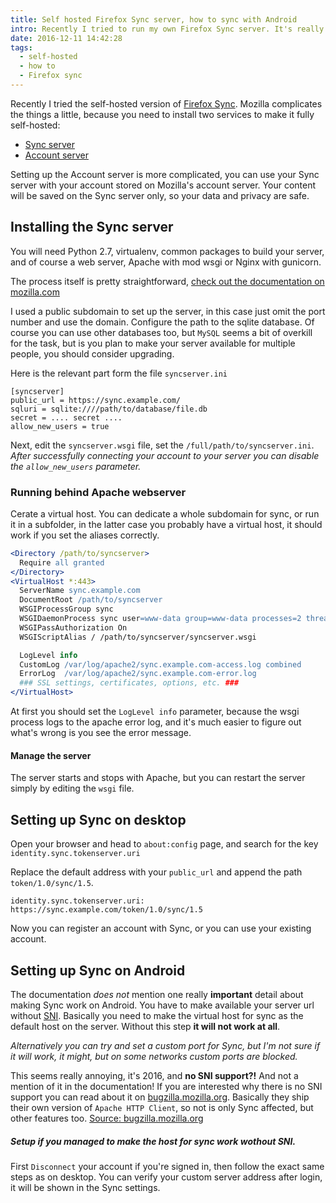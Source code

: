 ```yaml
---
title: Self hosted Firefox Sync server, how to sync with Android
intro: Recently I tried to run my own Firefox Sync server. It's really great to own your content, but often you have hard time figuring things out. Here is how to set up the server to sync with Android devices.
date: 2016-12-11 14:42:28
tags:
  - self-hosted
  - how to
  - Firefox sync
---
```


Recently I tried the self-hosted version of [Firefox Sync](https://www.mozilla.org/en-US/firefox/sync/). Mozilla complicates the things a little, because you need to install two services to make it fully self-hosted:

  + [Sync server](https://docs.services.mozilla.com/howtos/run-sync-1.5.html)
  + [Account server](https://docs.services.mozilla.com/howtos/run-fxa.html)


Setting up the Account server is more complicated, you can use your Sync server with your account stored on Mozilla's account server. Your content will be saved on the Sync server only, so your data and privacy are safe.

## Installing the Sync server

You will need Python 2.7, virtualenv, common packages to build your server, and of course a web server, Apache with mod wsgi or Nginx with gunicorn.

The process itself is pretty straightforward, [check out the documentation on mozilla.com](https://docs.services.mozilla.com/howtos/run-sync-1.5.html)

I used a public subdomain to set up the server, in this case just omit the port number and use the domain. Configure the path to the sqlite database. Of course you can use other databases too, but `MySQL` seems a bit of overkill for the task, but is you plan to make your server available for multiple people, you should consider upgrading.

Here is the relevant part form the file `syncserver.ini`

```
[syncserver]
public_url = https://sync.example.com/
sqluri = sqlite:////path/to/database/file.db
secret = .... secret ....
allow_new_users = true
```

Next, edit the `syncserver.wsgi` file, set the `/full/path/to/syncserver.ini`. *After successfully connecting your account to your server you can disable the `allow_new_users` parameter.*

### Running behind Apache webserver

Cerate a virtual host. You can dedicate a whole subdomain for sync, or run it in a subfolder, in the latter case you probably have a virtual host, it should work if you set the aliases correctly.

```Apache
<Directory /path/to/syncserver>
  Require all granted
</Directory>
<VirtualHost *:443>
  ServerName sync.example.com
  DocumentRoot /path/to/syncserver
  WSGIProcessGroup sync
  WSGIDaemonProcess sync user=www-data group=www-data processes=2 threads=25 python-path=/path/to/syncserver/local/lib/python2.7/site-packages/
  WSGIPassAuthorization On
  WSGIScriptAlias / /path/to/syncserver/syncserver.wsgi

  LogLevel info
  CustomLog /var/log/apache2/sync.example.com-access.log combined
  ErrorLog  /var/log/apache2/sync.example.com-error.log
  ### SSL settings, certificates, options, etc. ###
</VirtualHost>
```

At first you should set the `LogLevel info` parameter, because the wsgi process logs to the apache error log, and it's much easier to figure out what's wrong is you see the error message.

#### Manage the server

The server starts and stops with Apache, but you can restart the server simply by editing the `wsgi` file.

## Setting up Sync on desktop

Open your browser and head to `about:config` page, and search for the key `identity.sync.tokenserver.uri`

Replace the default address with your `public_url` and append the path `token/1.0/sync/1.5`.

```
identity.sync.tokenserver.uri: https://sync.example.com/token/1.0/sync/1.5
```

Now you can register an account with Sync, or you can use your existing account.

## Setting up Sync on Android

The documentation *does not* mention one really **important** detail about making Sync work on Android. You have to make available your server url without [SNI](https://en.wikipedia.org/wiki/Server_Name_Indication). Basically you need to make the virtual host for sync as the default host on the server. Without this step **it will not work at all**.

*Alternatively you can try and set a custom port for Sync, but I'm not sure if it will work, it might, but on some networks custom ports are blocked.*

This seems really annoying, it's 2016, and **no SNI support?!** And not a mention of it in the documentation! If you are interested why there is no SNI support you can read about it on [bugzilla.mozilla.org](https://bugzilla.mozilla.org/show_bug.cgi?id=765064#c4). Basically they ship their own version of `Apache HTTP Client`, so not is only Sync affected, but other features too. [Source: bugzilla.mozilla.org](https://bugzilla.mozilla.org/show_bug.cgi?id=765064#c19)

##### Setup if you managed to make the host for sync work wothout SNI.

First `Disconnect` your account if you're signed in, then follow the exact same steps as on desktop. You can verify your custom server address after login, it will be shown in the Sync settings.
